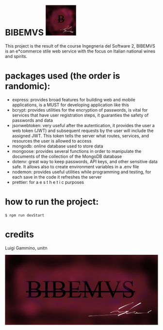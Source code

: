 # BIBEMVS <img src="BIBEMVS_LOGO.png" alt="BIBEMVS_LOGO" width="100"/>

This project is the result of the course Ingegneria del Software 2,
BIBEMVS is an e*commerce stile web service with the focus on Italian national wines and spirits.

# packages used (the order is randomic):
* express: provides broad features for building web and mobile applications, is a MUST for developing application like this
* bcrypt: provides utilities for the encryption of passwords, is vital for services that have user registration steps, it guaranties the safety of passwords and data
* jsonwebtoken: very useful after the autentication, it provides the user a web token (JWT) and subsequent requests by the user will include the assigned JWT. This token tells the server what routes, services, and resources the user is allowed to access
* mongodb: online database used to store data
* mongoose: provides several functions in order to manipulate the documents of the collection of the MongoDB database
* dotenv: great way to keep passwords, API keys, and other sensitive data safe. It allows also to create environment variables in a .env file
* nodemon: provides useful utilities while programming and testing, for each save in the code it refreshes the server
* prettier: for a e s t h e t i c purposes

# how to run the project:
    $ npm run devStart

# credits
Luigi Gammino, unitn

![BIBEMVS](BIBEMVS.png)